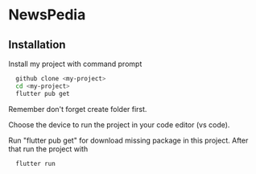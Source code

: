 # NewsPedia

## Installation

Install my project with command prompt

```bash
  github clone <my-project>
  cd <my-project>
  flutter pub get
```
Remember don't forget create folder first.

Choose the device to run the project in your code editor (vs code).

Run "flutter pub get" for download missing package in this project. After that run the project with 

```bash
  flutter run
```

